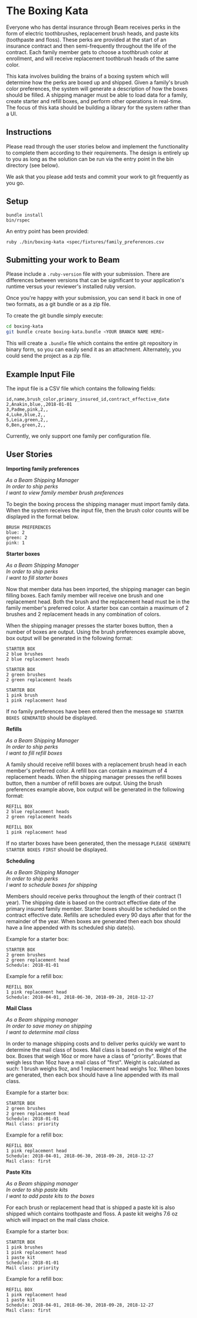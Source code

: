 The Boxing Kata
=================

Everyone who has dental insurance through Beam receives perks in the form of electric toothbrushes, replacement brush heads, and paste kits (toothpaste and floss). These perks are provided at the start of an insurance contract and then semi-frequently throughout the life of the contract. Each family member gets to choose a toothbrush color at enrollment, and will receive replacement toothbrush heads of the same color.

This kata involves building the brains of a boxing system which will determine how the perks are boxed up and shipped. Given a family's brush color preferences, the system will generate a description of how the boxes should be filled. A shipping manager must be able to load data for a family, create starter and refill boxes, and perform other operations in real-time. The focus of this kata should be building a library for the system rather than a UI.

Instructions
------------
Please read through the user stories below and implement the functionality to complete them according to their requirements. The design is entirely up to you as long as the solution can be run via the entry point in the bin directory (see below).

We ask that you please add tests and commit your work to git frequently as you go.

Setup
-----

```
bundle install
bin/rspec
```

An entry point has been provided:

```
ruby ./bin/boxing-kata <spec/fixtures/family_preferences.csv
```

Submitting your work to Beam
--------------------

Please include a `.ruby-version` file with your submission. There are differences between versions that can be significant to your application's runtime versus your reviewer's installed ruby version.

Once you're happy with your submission, you can send it back in one of two formats, as a git bundle or as a zip file.

To create the git bundle simply execute:

```bash
cd boxing-kata
git bundle create boxing-kata.bundle <YOUR BRANCH NAME HERE>
```

This will create a `.bundle` file which contains the entire git repository in binary form, so you can easily send it as an attachment.  Alternately, you could send the project as a zip file.

Example Input File
------------------
The input file is a CSV file which contains the following fields:

```
id,name,brush_color,primary_insured_id,contract_effective_date
2,Anakin,blue,,2018-01-01
3,Padme,pink,2,,
4,Luke,blue,2,,
5,Leia,green,2,,
6,Ben,green,2,,
```

Currently, we only support one family per configuration file.

User Stories
--------------

**Importing family preferences**

_As a Beam Shipping Manager_<br>
_In order to ship perks_<br>
_I want to view family member brush preferences_<br>

To begin the boxing process the shipping manager must import family data.  When the system receives the input file, then the brush color counts will be displayed in the format below.

```
BRUSH PREFERENCES
blue: 2
green: 2
pink: 1
```
**Starter boxes**

_As a Beam Shipping Manager_<br>
_In order to ship perks_<br>
_I want to fill starter boxes_<br>

Now that member data has been imported, the shipping manager can begin filling boxes. Each family member will receive one brush and one replacement head. Both the brush and the replacement head must be in the family member's preferred color. A starter box can contain a maximum of 2 brushes and 2 replacement heads in any combination of colors.

When the shipping manager presses the starter boxes button, then a number of boxes are output.  Using the brush preferences example above, box output will be generated in the following format:

```
STARTER BOX
2 blue brushes
2 blue replacement heads

STARTER BOX
2 green brushes
2 green replacement heads

STARTER BOX
1 pink brush
1 pink replacement head
```

If no family preferences have been entered then the message `NO STARTER BOXES GENERATED` should be displayed.

**Refills**

_As a Beam Shipping Manager_<br>
_In order to ship perks_<br>
_I want to fill refill boxes_<br>

A family should receive refill boxes with a replacement brush head in each member's preferred color. A refill box can contain a maximum of 4 replacement heads. When the shipping manager presses the refill boxes button, then a number of refill boxes are output.  Using the brush preferences example above, box output will be generated in the following format:

```
REFILL BOX
2 blue replacement heads
2 green replacement heads

REFILL BOX
1 pink replacement head
```

If no starter boxes have been generated, then the message `PLEASE GENERATE STARTER BOXES FIRST` should be displayed.

**Scheduling**

_As a Beam Shipping Manager_<br>
_In order to ship perks_<br>
_I want to schedule boxes for shipping_<br>

Members should receive perks throughout the length of their contract (1 year).  The shipping date is based on the contract effective date of the primary insured family member.  Starter boxes should be scheduled on the contract effective date.  Refills are scheduled every 90 days after that for the remainder of the year. When boxes are generated then each box should have a line appended with its scheduled ship date(s).

Example for a starter box:
```
STARTER BOX
2 green brushes
2 green replacement head
Schedule: 2018-01-01
```

Example for a refill box:
```
REFILL BOX
1 pink replacement head
Schedule: 2018-04-01, 2018-06-30, 2018-09-28, 2018-12-27
```

**Mail Class**

_As a Beam shipping manager_<br>
_In order to save money on shipping_<br>
_I want to determine mail class_<br>

In order to manage shipping costs and to deliver perks quickly we want to determine the mail class of boxes. Mail class is based on the weight of the box. Boxes that weigh 16oz or more have a class of "priority".  Boxes that weigh less than 16oz have a mail class of "first". Weight is calculated as such: 1 brush weighs 9oz, and 1 replacement head weighs 1oz. When boxes are generated, then each box should have a line appended with its mail class.

Example for a starter box:
```
STARTER BOX
2 green brushes
2 green replacement head
Schedule: 2018-01-01
Mail class: priority
```

Example for a refill box:
```
REFILL BOX
1 pink replacement head
Schedule: 2018-04-01, 2018-06-30, 2018-09-28, 2018-12-27
Mail class: first
```

**Paste Kits**

_As a Beam shipping manager_<br>
_In order to ship paste kits_<br>
_I want to add paste kits to the boxes_<br>

For each brush or replacement head that is shipped a paste kit is also shipped which contains toothpaste and floss. A paste kit weighs 7.6 oz which will impact on the mail class choice.

Example for a starter box:
```
STARTER BOX
1 pink brushes
1 pink replacement head
1 paste kit
Schedule: 2018-01-01
Mail class: priority
```

Example for a refill box:
```
REFILL BOX
1 pink replacement head
1 paste kit
Schedule: 2018-04-01, 2018-06-30, 2018-09-28, 2018-12-27
Mail class: first
```

